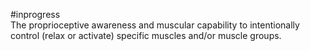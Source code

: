 #inprogress  
The proprioceptive awareness and muscular capability to intentionally control (relax or activate) specific muscles and/or muscle groups.
